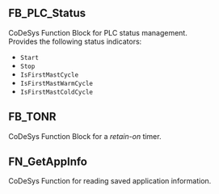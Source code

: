 ## **FB_PLC_Status**

CoDeSys Function Block for PLC status management.  
Provides the following status indicators:
- `Start`
- `Stop`
- `IsFirstMastCycle`
- `IsFirstMastWarmCycle`
- `IsFirstMastColdCycle`

## **FB_TONR**

CoDeSys Function Block for a *retain-on* timer.

## **FN_GetAppInfo**

CoDeSys Function for reading saved application information.
